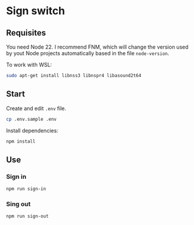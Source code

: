 # Sign switch

## Requisites

You need Node 22. I recommend FNM, which will change the version used by yout Node projects automatically based in the file `node-version`.

To work with WSL:

```zsh
sudo apt-get install libnss3 libnspr4 libasound2t64
```

## Start

Create and edit `.env` file.

```zsh
cp .env.sample .env
```

Install dependencies:

```zsh
npm install
```

## Use

### Sign in

```zsh
npm run sign-in
```

### Sing out

```zsh
npm run sign-out
```
